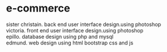 # e-commerce
sister christain. back end user interface design.using photoshop <br>
victoria. front end user interface design.using photoshop<br>
epillo. database design using php and mysql<br>
edmund. web design using html bootstrap css and js <br>
